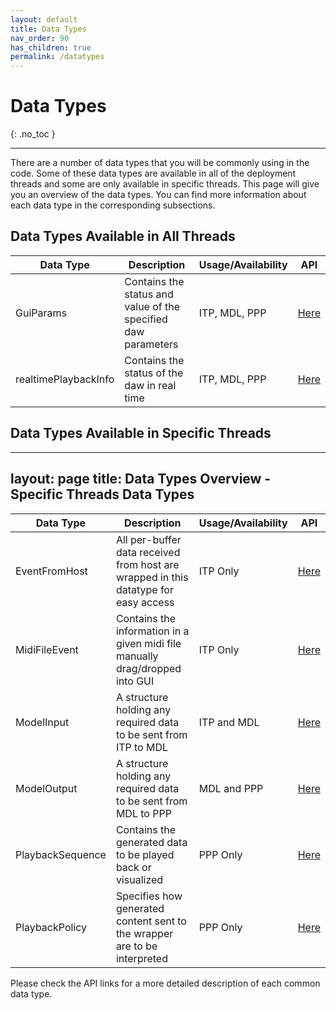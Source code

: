 ```yaml
---
layout: default
title: Data Types 
nav_order: 90
has_children: true
permalink: /datatypes
---
```


# Data Types
{: .no_toc }

---

There are a number of data types that you will be commonly using in the code. Some of these data types are available in 
all of the deployment threads and some are only available in specific threads. This page will give you an overview of
the data types. You can find more information about each data type in the corresponding subsections.

## Data Types Available in All Threads

| Data Type           | Description                                                                                | Usage/Availability      | API           |
|---------------------|--------------------------------------------------------------------------------------------|-------------------------|---------------|
| GuiParams           | Contains the status and value of the specified daw parameters                              | ITP, MDL, PPP           | [Here]({{site.baseurl}}/datatypes/GuiParams) |
| realtimePlaybackInfo| Contains the status of the daw in real time                                                | ITP, MDL, PPP           | [Here]()      |

## Data Types Available in Specific Threads
---
layout: page
title: Data Types Overview - Specific Threads Data Types
---

| Data Type           | Description                                                                                | Usage/Availability      | API                 |
|---------------------|--------------------------------------------------------------------------------------------|-------------------------|---------------------|
| EventFromHost       | All per-buffer data received from host are wrapped in this datatype for easy access         | ITP Only                | [Here]()      |
| MidiFileEvent       | Contains the information in a given midi file manually drag/dropped into GUI               | ITP Only                | [Here]()      |
| ModelInput          | A structure holding any required data to be sent from ITP to MDL                           | ITP and MDL             | [Here]()      |
| ModelOutput         | A structure holding any required data to be sent from MDL to PPP                           | MDL and PPP             | [Here]()      |
| PlaybackSequence    | Contains the generated data to be played back or visualized                                | PPP Only                | [Here]()      |
| PlaybackPolicy      | Specifies how generated content sent to the wrapper are to be interpreted                  | PPP Only                | [Here]()      |

Please check the API links for a more detailed description of each common data type.